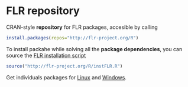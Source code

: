 # FLR repository

CRAN-style **repository** for FLR packages, accesible by calling

```r
install.packages(repos="http://flr-project.org/R")
```

To install packahe while solving all the **package dependencies**, you can source the [FLR installation script](https://github.com/flr/R/blob/master/instFLR.R)

```r
source("http://flr-project.org/R/instFLR.R")
```

Get individuals packages for [Linux](https://github.com/flr/R/tree/master/src/contrib) and [Windows](https://github.com/flr/R/tree/master/bin/windows/contrib).

